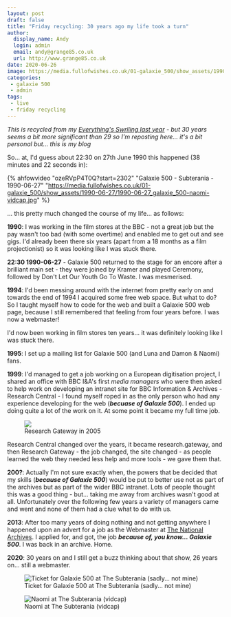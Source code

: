 ```yaml
---
layout: post
draft: false
title: "Friday recycling: 30 years ago my life took a turn"
author:
  display_name: Andy
  login: admin
  email: andy@grange85.co.uk
  url: http://www.grange85.co.uk
date: 2020-06-26
image: https://media.fullofwishes.co.uk/01-galaxie_500/show_assets/1990-06-27/1990-06-27_galaxie_500-naomi-vidcap.jpg
categories:
 - galaxie 500
 - admin
tags:
 - live
 - friday recycling
---
```


_This is recycled from my [Everything's Swriling last year](https://www.grange85.co.uk/swirling/2019/06/27/29-years-ago-today-my-life-took-a-turn/) - but 30 years seems a bit more significant than 29 so I'm reposting here... it's a bit personal but... this is my blog_

So... at, I'd guess about 22:30 on 27th June 1990 this happened (38 minutes and 22 seconds in):

{% ahfowvideo "ozeRVpP4T0Q?start=2302" "Galaxie 500 - Subterania - 1990-06-27" "https://media.fullofwishes.co.uk/01-galaxie_500/show_assets/1990-06-27/1990-06-27_galaxie_500-naomi-vidcap.jpg" %}

... this pretty much changed the course of my life... as follows:

**1990**: I was working in the film stores at the BBC - not a great job but the pay wasn't too bad (with some overtime) and enabled me to get out and see gigs. I'd already been there six years (apart from a 18 months as a film projectionist) so it was looking like I was stuck there.

**22:30 1990-06-27** - Galaxie 500 returned to the stage for an encore after a brilliant main set - they were joined by Kramer and played Ceremony, followed by Don't Let Our Youth Go To Waste. I was mesmerised.

**1994**: I'd been messing around with the internet from pretty early on and towards the end of 1994 I acquired some free web space. But what to do? So I taught myself how to code for the web and built a Galaxie 500 web page, because I still remembered that feeling from four years before. I was now a webmaster!

I'd now been working in film stores ten years... it was definitely looking like I was stuck there.

**1995**: I set up a mailing list for Galaxie 500 (and Luna and Damon & Naomi) fans.

**1999**: I'd managed to get a job working on a European digitisation project, I shared an office with BBC I&A's first _media managers_ who were then asked to help work on developing an intranet site for BBC Information & Archives - Research Central - I found myself roped in as the only person who had any experience developing for the web (**_becuase of Galaxie 500_**). I ended up doing quite a lot of the work on it. At some point it became my full time job.

<figure><img src="https://www.grange85.co.uk/swirling/images/research-gateway.jpg" class="img-fluid" /><figcaption>Research Gateway in 2005</figcaption></figure>
Research Central changed over the years, it became research.gateway, and then Research Gateway - the job changed, the site changed - as people learned the web they needed less help and more tools - we gave them that.

**200?**: Actually I'm not sure exactly when, the powers that be decided that my skills (**_because of Galaxie 500_**) would be put to better use not as part of the archives but as part of the wider BBC intranet. Lots of people thought this was a good thing - but... taking me away from archives wasn't good at all. Unfortunately over the following few years a variety of managers came and went and none of them had a clue what to do with us.

**2013**: After too many years of doing nothing and not getting anywhere I happened upon an advert for a job as the Webmaster at [The National Archives](https://www.nationalarchives.gov.uk). I applied for, and got, the job **_because of, you know... Galaxie 500_**. I was back in an archive. Home.

**2020**: 30 years on and I still get a buzz thinking about that show, 26 years on... still a webmaster.

<figure class="caption aligncenter"><img src="https://media.fullofwishes.co.uk/01-galaxie_500/show_assets/1990-06-27/1990-06-27_galaxie_500-ticket.jpg" alt="Ticket for Galaxie 500 at The Subterania (sadly... not mine)" /><figcaption class="caption-text">Ticket for Galaxie 500 at The Subterania (sadly... not mine)</figcaption></figure>

<figure class="caption aligncenter"><img src="https://media.fullofwishes.co.uk/01-galaxie_500/show_assets/1990-06-27/1990-06-27_galaxie_500-naomi-vidcap.jpg" alt="Naomi at The Subterania (vidcap)" /><figcaption class="caption-text">Naomi at The Subterania (vidcap)</figcaption></figure>
